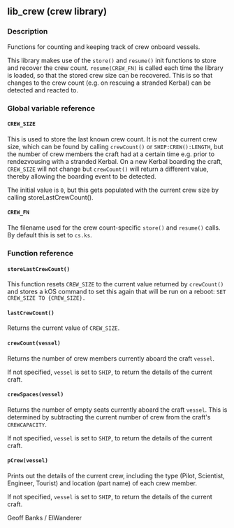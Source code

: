 ## lib_crew (crew library)

### Description

Functions for counting and keeping track of crew onboard vessels.

This library makes use of the `store()` and `resume()` init functions to store and recover the crew count. `resume(CREW_FN)` is called each time the library is loaded, so that the stored crew size can be recovered. This is so that changes to the crew count (e.g. on rescuing a stranded Kerbal) can be detected and reacted to.

### Global variable reference

#### `CREW_SIZE`

This is used to store the last known crew count. It is not the current crew size, which can be found by calling `crewCount()` or `SHIP:CREW():LENGTH`, but the number of crew members the craft had at a certain time e.g. prior to rendezvousing with a stranded Kerbal. On a new Kerbal boarding the craft, `CREW_SIZE` will not change but `crewCount()` will return a different value, thereby allowing the boarding event to be detected.

The initial value is `0`, but this gets populated with the current crew size by calling storeLastCrewCount().

#### `CREW_FN`

The filename used for the crew count-specific `store()` and `resume()` calls. By default this is set to `cs.ks`.

### Function reference

#### `storeLastCrewCount()`

This function resets `CREW_SIZE` to the current value returned by `crewCount()` and stores a kOS command to set this again that will be run on a reboot: `SET CREW_SIZE TO {CREW_SIZE}.`

#### `lastCrewCount()`

Returns the current value of `CREW_SIZE`.

#### `crewCount(vessel)`

Returns the number of crew members currently aboard the craft `vessel`.

If not specified, `vessel` is set to `SHIP`, to return the details of the current craft.

#### `crewSpaces(vessel)`

Returns the number of empty seats currently aboard the craft `vessel`. This is determined by subtracting the current number of crew from the craft's `CREWCAPACITY`.

If not specified, `vessel` is set to `SHIP`, to return the details of the current craft.

#### `pCrew(vessel)`

Prints out the details of the current crew, including the type (Pilot, Scientist, Engineer, Tourist) and location (part name) of each crew member. 

If not specified, `vessel` is set to `SHIP`, to return the details of the current craft.

Geoff Banks / ElWanderer
